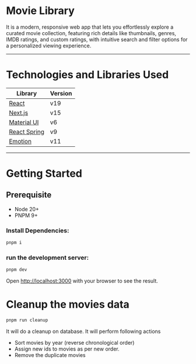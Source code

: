 # Movie Library

It is a modern, responsive web app that lets you effortlessly explore a curated movie collection, featuring rich details like thumbnails, genres, IMDB ratings, and custom ratings, with intuitive search and filter options for a personalized viewing experience.

---

# Technologies and Libraries Used

| Library                                         | Version |
| ----------------------------------------------- | ------- |
| [React](https://reactjs.org/)                   | v19     |
| [Next.js](https://nextjs.org/)                  | v15     |
| [Material UI](https://mui.com)                  | v6      |
| [React Spring](https://www.react-spring.dev)    | v9      |
| [Emotion](https://emotion.sh/docs/introduction) | v11     |

---

# Getting Started

## Prerequisite

- Node 20+
- PNPM 9+

### Install Dependencies:

```bash
pnpm i
```

### run the development server:

```bash
pnpm dev
```

Open [http://localhost:3000](http://localhost:3000) with your browser to see the result.

# Cleanup the movies data

```bash
pnpm run cleanup
```

It will do a cleanup on database. It will perform following actions

- Sort movies by year (reverse chronological order)
- Assign new ids to movies as per new order.
- Remove the duplicate movies
